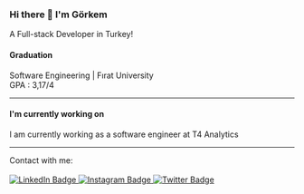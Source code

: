 ### Hi there 👋 I'm Görkem

A Full-stack Developer in Turkey!



<h4>Graduation</h4>
Software Engineering | Fırat University<br>
GPA : 3,17/4
<hr>
<h4>I'm currently working on</h4>
I am currently working as a software engineer at T4 Analytics
<hr>
Contact with me:
<br>
<br>
<div id="badges">
  <a href="https://www.linkedin.com/in/g%C3%B6rkem-%C3%A7ak%C4%B1c%C4%B1-909146202/">
    <img src="https://img.shields.io/badge/LinkedIn-blue?style=for-the-badge&logo=linkedin&logoColor=white" alt="LinkedIn Badge"/>
  </a>
  <a href="https://www.instagram.com/gorkem.cakici/">
    <img src="https://img.shields.io/badge/Instagram-E4405F?style=for-the-badge&logo=instagram&logoColor=white" alt="Instagram Badge"/>
  </a>
  <a href="https://twitter.com/gorkemcakici">
    <img src="https://img.shields.io/badge/Twitter-blue?style=for-the-badge&logo=twitter&logoColor=white" alt="Twitter Badge"/>
  </a>
</div>
<!--
**gorkemcakici/gorkemcakici** is a ✨ _special_ ✨ repository because its `README.md` (this file) appears on your GitHub profile.

Here are some ideas to get you started:

- 🔭 I’m currently working on ...
- 🌱 I’m currently learning ...
- 👯 I’m looking to collaborate on ...
- 🤔 I’m looking for help with ...
- 💬 Ask me about ...
- 📫 How to reach me: ...
- 😄 Pronouns: ...
- ⚡ Fun fact: ...
-->

